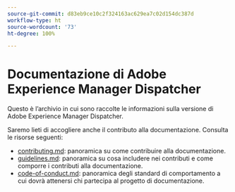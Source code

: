 ```yaml
---
source-git-commit: d83eb9ce10c2f324163ac629ea7c02d154dc387d
workflow-type: ht
source-wordcount: '73'
ht-degree: 100%

---
```

# Documentazione di Adobe Experience Manager Dispatcher

Questo è l’archivio in cui sono raccolte le informazioni sulla versione di Adobe Experience Manager Dispatcher.

Saremo lieti di accogliere anche il contributo alla documentazione. Consulta le risorse seguenti:

* [contributing.md](contributing.md): panoramica su come contribuire alla documentazione.
* [guidelines.md](guidelines.md): panoramica su cosa includere nei contributi e come comporre i contributi alla documentazione.
* [code-of-conduct.md](code-of-conduct.md): panoramica degli standard di comportamento a cui dovrà attenersi chi partecipa al progetto di documentazione.
